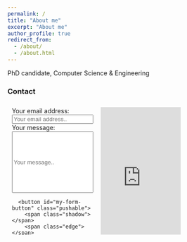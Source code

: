 ```yaml
---
permalink: /
title: "About me"
excerpt: "About me"
author_profile: true
redirect_from: 
  - /about/
  - /about.html
---
```


PhD candidate, Computer Science & Engineering


### Contact

<style>
* {
  box-sizing: border-box;
}

/* Create two equal columns that floats next to each other */
.column {
  float: left;
  width: 50%;
  padding: 10px;
  height: 300px; /* Should be removed. Only for demonstration */
}

/* Clear floats after the columns */
.row:after {
  content: "";
  display: table;
  clear: both;
}
  
/* button */  
.pushable {
    position: relative;
    border: none;
    background: transparent;
    padding: 0;
    cursor: pointer;
    outline-offset: 4px;
    transition: filter 250ms;
  }
  .shadow {
    position: absolute;
    top: 0;
    left: 0;
    width: 100%;
    height: 100%;
    border-radius: 12px;
    background: hsl(0deg 0% 0% / 0.25);
    will-change: transform;
    transform: translateY(2px);
    transition:
      transform
      600ms
      cubic-bezier(.3, .7, .4, 1);
  }
  .edge {
    position: absolute;
    top: 0;
    left: 0;
    width: 100%;
    height: 100%;
    border-radius: 12px;
    background: linear-gradient(
      to left,
      hsl(105deg 60% 16%) 0%,
      hsl(105deg 60% 32%) 8%,
      hsl(105deg 60% 32%) 92%,
      hsl(105deg 60% 16%) 100%
    );
  }
  .front {
    display: block;
    position: relative;
    padding: 6px 21px;
    border-radius: 12px;
    font-size: 0.9rem;
    color: white;
    background: hsl(105deg 60% 40%);
    will-change: transform;
    transform: translateY(-4px);
    transition:
      transform
      600ms
      cubic-bezier(.3, .7, .4, 1);
  }
  .pushable:hover {
    filter: brightness(110%);
  }
  .pushable:hover .front {
    transform: translateY(-6px);
    transition:
      transform
      250ms
      cubic-bezier(.3, .7, .4, 1.5);
  }
  .pushable:active .front {
    transform: translateY(-2px);
    transition: transform 34ms;
  }
  .pushable:hover .shadow {
    transform: translateY(4px);
    transition:
      transform
      250ms
      cubic-bezier(.3, .7, .4, 1.5);
  }
  .pushable:active .shadow {
    transform: translateY(1px);
    transition: transform 34ms;
  }
  .pushable:focus:not(:focus-visible) {
    outline: none;
  }
</style>




<div class="row">
  <div class="column">
    <!-- modify this form HTML and place wherever you want your form -->
    <form id="my-form" action="https://formspree.io/f/xnqwyrwj" method="POST">
      <label>Your email address:</label>
      <input type="email" name="email" placeholder="Your email address.."/>
      <label>Your message:</label>
      <input type="text" name="message" placeholder="Your message.." rows="3" maxlength="3000" style="height:140px;"/>
      
      <button id="my-form-button" class="pushable">
        <span class="shadow"></span>
        <span class="edge"></span>
        <span class="front">
          send message
        </span>
      </button>
      
      
      <p id="my-form-status"></p>
    </form>
  </div>
  <div class="column">
    <div class="google-maps">
      <iframe src="https://www.google.com/maps/embed?pb=!1m14!1m8!1m3!1d12091.578127255476!2d-74.1793225!3d40.7423462!3m2!1i1024!2i768!4f13.1!3m3!1m2!1s0x0%3A0xb97c287a2ef95f43!2sNew%20Jersey%20Institute%20of%20Technology!5e0!3m2!1sen!2sus!4v1637423286669!5m2!1sen!2sus" width="100%" height="300" frameborder="0" style="border:0;" allowfullscreen="" aria-hidden="false" tabindex="0">
      </iframe>    
    </div>
  </div>
</div>




<!-- Place this script at the end of the body tag -->
<script>
    var form = document.getElementById("my-form");
    
    async function handleSubmit(event) {
      event.preventDefault();
      var status = document.getElementById("my-form-status");
      var data = new FormData(event.target);
      fetch(event.target.action, {
        method: form.method,
        body: data,
        headers: {
            'Accept': 'application/json'
        }
      }).then(response => {
        if (response.ok) {
          status.innerHTML = "Will get back to you soon.";
          form.reset()
        } else {
          response.json().then(data => {
            if (Object.hasOwn(data, 'errors')) {
              status.innerHTML = data["errors"].map(error => error["message"]).join(", ")
            } else {
              status.innerHTML = "Oops! There was a problem submitting your form"
            }
          })
        }
      }).catch(error => {
        status.innerHTML = "Oops! There was a problem submitting your form"
      });
    }
    form.addEventListener("submit", handleSubmit)
</script>


